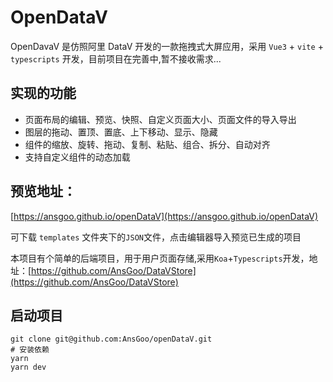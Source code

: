 # OpenDataV

OpenDavaV 是仿照阿里 DataV 开发的一款拖拽式大屏应用，采用 `Vue3` + `vite` + `typescripts` 开发，目前项目在完善中,暂不接收需求...

## 实现的功能

- 页面布局的编辑、预览、快照、自定义页面大小、页面文件的导入导出
- 图层的拖动、置顶、置底、上下移动、显示、隐藏
- 组件的缩放、旋转、拖动、复制、粘贴、组合、拆分、自动对齐
- 支持自定义组件的动态加载

## 预览地址：

[https://ansgoo.github.io/openDataV](https://ansgoo.github.io/openDataV)

可下载 `templates` 文件夹下的`JSON`文件，点击编辑器导入预览已生成的项目

本项目有个简单的后端项目，用于用户页面存储,采用`Koa`+`Typescripts`开发，地址：[https://github.com/AnsGoo/DataVStore](https://github.com/AnsGoo/DataVStore)

## 启动项目

```shell
git clone git@github.com:AnsGoo/openDataV.git
# 安装依赖
yarn
yarn dev
```

## 

